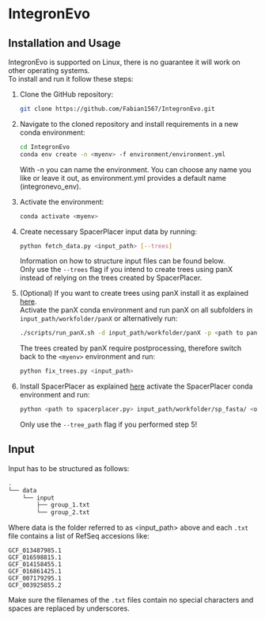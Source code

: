 # IntegronEvo

## Installation and Usage
IntegronEvo is supported on Linux, there is no guarantee it will work on other operating systems.  
To install and run it follow these steps:
1. Clone the GitHub repository:

    ```bash
    git clone https://github.com/Fabian1567/IntegronEvo.git
    ```

2. Navigate to the cloned repository and install requirements in a new conda environment:

    ```bash
    cd IntegronEvo
    conda env create -n <myenv> -f environment/environment.yml
    ```
    With -n <myenv> you can name the environment. You can choose any name you like or leave it out, as environment.yml provides a default name (integronevo_env).

3. Activate the environment:

   ```bash
   conda activate <myenv>
   ```

4. Create necessary SpacerPlacer input data by running:
    ```bash
   python fetch_data.py <input_path> [--trees]
   ```
   Information on how to structure input files can be found below.  
    Only use the `--trees` flag if you intend to create trees using panX instead of relying on the trees created by SpacerPlacer.

5. (Optional) If you want to create trees using panX install it as      explained [here](https://github.com/neherlab/pan-genome-analysis).  
Activate the panX conda environment and run panX on all subfolders in `input_path/workfolder/panX` or alternatively run:
    ```bash
   ./scripts/run_panX.sh -d input_path/workfolder/panX -p <path to panX.py>
   ```
   The trees created by panX require postprocessing, therefore switch back to the `<myenv>` environment and run:
   ```bash
   python fix_trees.py <input_path>
   ```

6. Install SpacerPlacer as explained [here](https://github.com/Fabian1567/SpacerPlacer_IntegronEvo) activate the SpacerPlacer conda environment and run:
    ```bash
   python <path to spacerplacer.py> input_path/workfolder/sp_fasta/ <output_path> --cluster_json input_path/workfolder/sp_json/ [--tree_path input_path/workfolder/trees/]
   ```
   Only use the `--tree_path` flag if you performed step 5!


## Input
Input has to be structured as follows:
```bash
.
└── data
    └── input
        ├── group_1.txt
        └── group_2.txt

```
Where data is the folder referred to as <input_path> above and each `.txt` file contains a list of RefSeq accesions like:
```
GCF_013487985.1
GCF_016598815.1
GCF_014158455.1
GCF_016861425.1
GCF_007179295.1
GCF_003925855.2
```
Make sure the filenames of the `.txt` files contain no special characters and spaces are replaced by underscores.
